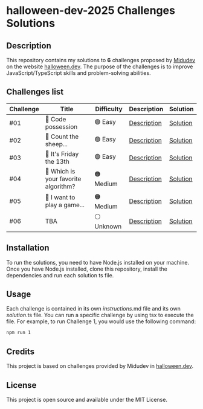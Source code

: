 # halloween-dev-2025 Challenges Solutions

## Description

This repository contains my solutions to **6** challenges proposed by [Midudev](https://x.com/midudev) on the website [halloween.dev](https://halloween.dev/). The purpose of the challenges is to improve JavaScript/TypeScript skills and problem-solving abilities.

## Challenges list

| Challenge | Title                                | Difficulty  | Description                     | Solution                    |
| --------- | ------------------------------------ | ----------- | ------------------------------- | --------------------------- |
| #01       | 👹 Code possession                   | 🟢 Easy     | [Description](challenges/01.md) | [Solution](solutions/01.ts) |
| #02       | 🐑 Count the sheep...                | 🟢 Easy     | [Description](challenges/02.md) | [Solution](solutions/02.ts) |
| #03       | 🔪 It's Friday the 13th              | 🟢 Easy     | [Description](challenges/03.md) | [Solution](solutions/03.ts) |
| #04       | 🔪 Which is your favorite algorithm? | 🟠 Medium   | [Description](challenges/04.md) | [Solution](solutions/04.ts) |
| #05       | 🧩 I want to play a game...          | 🟠 Medium   | [Description](challenges/05.md) | [Solution](solutions/05.ts) |
| #06       | TBA                                  | ⚪️ Unknown | [Description](challenges/06.md) | [Solution](solutions/06.ts) |

## Installation

To run the solutions, you need to have Node.js installed on your machine. Once you have Node.js installed, clone this repository, install the dependencies and run each solution ts file.

## Usage

Each challenge is contained in its own _instructions_.md file and its own _solution_.ts file. You can run a specific challenge by using tsx to execute the file. For example, to run Challenge 1, you would use the following command:

```bash
npm run 1
```

## Credits

This project is based on challenges provided by Midudev in [halloween.dev](https://halloween.dev/).

## License

This project is open source and available under the MIT License.
